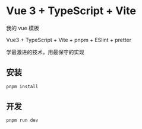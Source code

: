# Vue 3 + TypeScript + Vite

我的 vue 模板

Vue3 + TypeScript + Vite + pnpm + ESlint + pretter

学最激进的技术，用最保守的实现

## 安装

```bash
pnpm install
```

## 开发

```bash
pnpm run dev
```

